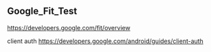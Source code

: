 ## Google_Fit_Test
https://developers.google.com/fit/overview

client auth
https://developers.google.com/android/guides/client-auth
